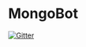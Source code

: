 # MongoBot

[![Gitter](https://badges.gitter.im/AlahmadiKw/MongoBot.svg)](https://gitter.im/AlahmadiKw/MongoBot?utm_source=badge&utm_medium=badge&utm_campaign=pr-badge&utm_content=badge)